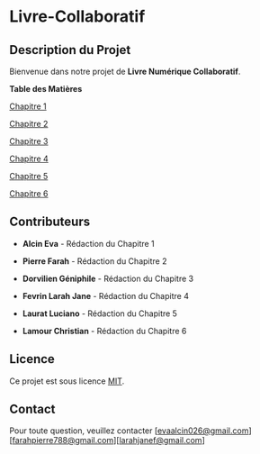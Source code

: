 # Livre-Collaboratif 

## **Description du Projet**

Bienvenue dans notre projet de **Livre Numérique Collaboratif**.

**Table des Matières**

 [Chapitre 1](chapitre-1.md)

 [Chapitre 2](chapitre-2.md)

 [Chapitre 3](chapitre-3.md)

 [Chapitre 4](chapitre-4.md)

 [Chapitre 5 ](chapitre-5.md)

 [Chapitre 6](chapitre-6.md)

## **Contributeurs**

- **Alcin Eva** - Rédaction du Chapitre 1

- **Pierre Farah** - Rédaction du Chapitre 2

- **Dorvilien Géniphile** - Rédaction du Chapitre 3

 - **Fevrin Larah Jane** - Rédaction du Chapitre 4

- **Laurat Luciano** - Rédaction du Chapitre 5

- **Lamour Christian** - Rédaction du Chapitre 6

## **Licence**
Ce projet est sous licence [MIT](LICENSE).

## **Contact**
Pour toute question, veuillez contacter [evaalcin026@gmail.com][farahpierre788@gmail.com][larahjanef@gmail.com]
